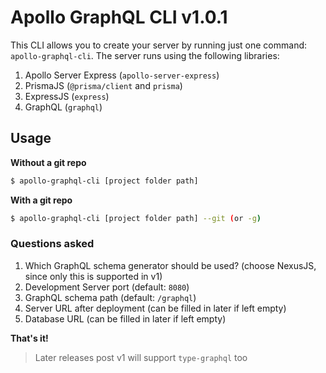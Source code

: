 # Apollo GraphQL CLI v1.0.1

This CLI allows you to create your server by running just one command: `apollo-graphql-cli`. The server runs using the following libraries:

1. Apollo Server Express (`apollo-server-express`)
2. PrismaJS (`@prisma/client` and `prisma`)
3. ExpressJS (`express`)
4. GraphQL (`graphql`)

## Usage

**Without a git repo**

```bash
$ apollo-graphql-cli [project folder path]
```

**With a git repo**

```bash
$ apollo-graphql-cli [project folder path] --git (or -g)
```

### Questions asked

1. Which GraphQL schema generator should be used? (choose NexusJS, since only this is supported in v1)
2. Development Server port (default: `8080`)
3. GraphQL schema path (default: `/graphql`)
4. Server URL after deployment (can be filled in later if left empty)
5. Database URL (can be filled in later if left empty)

**That's it!**

> Later releases post v1 will support `type-graphql` too
